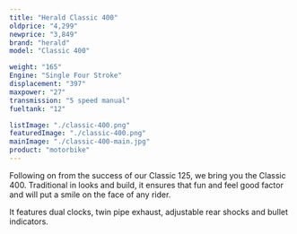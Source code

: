 ```yaml
---
title: "Herald Classic 400"
oldprice: "4,299"
newprice: "3,849"
brand: "herald"
model: "Classic 400"

weight: "165"
Engine: "Single Four Stroke"
displacement: "397"
maxpower: "27"
transmission: "5 speed manual"
fueltank: "12"

listImage: "./classic-400.png"
featuredImage: "./classic-400.png"
mainImage: "./classic-400-main.jpg"
product: "motorbike"
---
```


Following on from the success of our Classic 125, we bring you the Classic 400. Traditional in looks and build, it ensures that fun and feel good factor and will put a smile on the face of any rider.

It features dual clocks, twin pipe exhaust, adjustable rear shocks and bullet indicators.